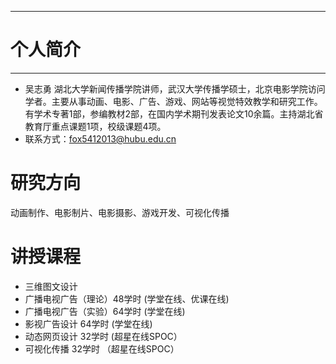 *** 
# 个人简介
***

- 吴志勇 
  湖北大学新闻传播学院讲师，武汉大学传播学硕士，北京电影学院访问学者。主要从事动画、电影、广告、游戏、网站等视觉特效教学和研究工作。有学术专著1部，参编教材2部，在国内学术期刊发表论文10余篇。主持湖北省教育厅重点课题1项，校级课题4项。
- 联系方式：fox5412013@hubu.edu.cn

# 研究方向
动画制作、电影制片、电影摄影、游戏开发、可视化传播

# 讲授课程
- 三维图文设计
- 广播电视广告（理论）48学时 (学堂在线、优课在线)
- 广播电视广告（实验）64学时 (学堂在线)
- 影视广告设计 64学时 (学堂在线)
- 动态网页设计 32学时 (超星在线SPOC）
- 可视化传播   32学时 （超星在线SPOC）

